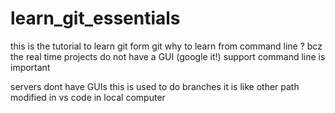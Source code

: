 # learn_git_essentials
this is the tutorial to learn git form git 
why to learn from command line ?
bcz the real time projects do not have a GUI (google it!) support
command line is important

servers dont have GUIs 
this is used to do branches
it is like other path
modified in vs code in local computer